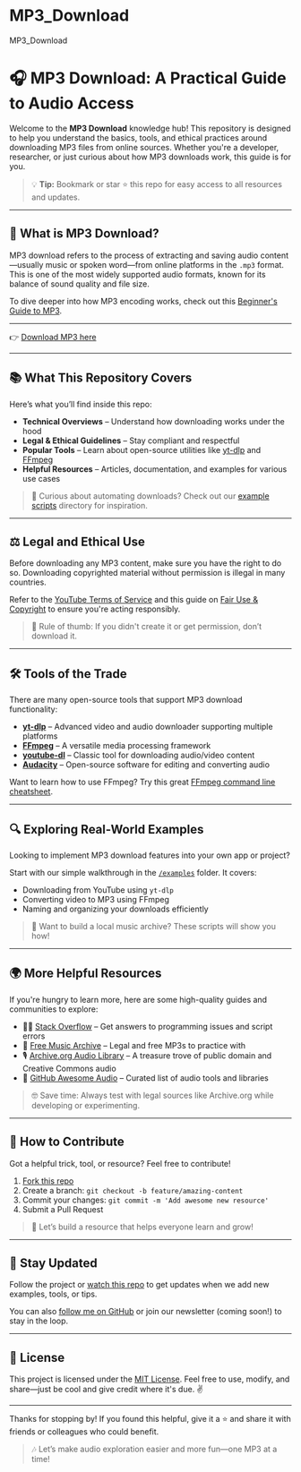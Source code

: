 # MP3_Download
MP3_Download
# 🎧 MP3 Download: A Practical Guide to Audio Access

Welcome to the **MP3 Download** knowledge hub! This repository is designed to help you understand the basics, tools, and ethical practices around downloading MP3 files from online sources. Whether you're a developer, researcher, or just curious about how MP3 downloads work, this guide is for you.

> 💡 **Tip:** Bookmark or star ⭐ this repo for easy access to all resources and updates.

---

## 🧐 What is MP3 Download?

MP3 download refers to the process of extracting and saving audio content—usually music or spoken word—from online platforms in the `.mp3` format. This is one of the most widely supported audio formats, known for its balance of sound quality and file size.

To dive deeper into how MP3 encoding works, check out this [Beginner's Guide to MP3](https://www.makeuseof.com/tag/how-mp3-files-work/).

---
👉 [Download MP3 here](https://free.thefinds.biz/?utm_medium=e419e4d4e57d17f163ee4e72b59be1bc3350fc9a&utm_campaign=Global)

---

## 📚 What This Repository Covers

Here’s what you’ll find inside this repo:

- **Technical Overviews** – Understand how downloading works under the hood
- **Legal & Ethical Guidelines** – Stay compliant and respectful
- **Popular Tools** – Learn about open-source utilities like [yt-dlp](https://github.com/yt-dlp/yt-dlp) and [FFmpeg](https://ffmpeg.org/)
- **Helpful Resources** – Articles, documentation, and examples for various use cases

> 🎯 Curious about automating downloads? Check out our [example scripts](./examples) directory for inspiration.

---

## ⚖️ Legal and Ethical Use

Before downloading any MP3 content, make sure you have the right to do so. Downloading copyrighted material without permission is illegal in many countries.

Refer to the [YouTube Terms of Service](https://www.youtube.com/t/terms) and this guide on [Fair Use & Copyright](https://fairuse.stanford.edu/overview/fair-use/) to ensure you're acting responsibly.

> 🔐 Rule of thumb: If you didn't create it or get permission, don’t download it.

---

## 🛠️ Tools of the Trade

There are many open-source tools that support MP3 download functionality:

- **[yt-dlp](https://github.com/yt-dlp/yt-dlp)** – Advanced video and audio downloader supporting multiple platforms
- **[FFmpeg](https://ffmpeg.org/)** – A versatile media processing framework
- **[youtube-dl](https://github.com/ytdl-org/youtube-dl)** – Classic tool for downloading audio/video content
- **[Audacity](https://www.audacityteam.org/)** – Open-source software for editing and converting audio

Want to learn how to use FFmpeg? Try this great [FFmpeg command line cheatsheet](https://gist.github.com/protrolium/e0dbd4bb0f1a396fcb55).

---

## 🔍 Exploring Real-World Examples

Looking to implement MP3 download features into your own app or project?

Start with our simple walkthrough in the [`/examples`](./examples) folder. It covers:

- Downloading from YouTube using `yt-dlp`
- Converting video to MP3 using FFmpeg
- Naming and organizing your downloads efficiently

> 📂 Want to build a local music archive? These scripts will show you how!

---

## 🌍 More Helpful Resources

If you're hungry to learn more, here are some high-quality guides and communities to explore:

- 🧑‍💻 [Stack Overflow](https://stackoverflow.com/) – Get answers to programming issues and script errors
- 🎵 [Free Music Archive](https://freemusicarchive.org/) – Legal and free MP3s to practice with
- 🎙️ [Archive.org Audio Library](https://archive.org/details/audio) – A treasure trove of public domain and Creative Commons audio
- 🔧 [GitHub Awesome Audio](https://github.com/natritmeyer/awesome-audio) – Curated list of audio tools and libraries

> 🤓 Save time: Always test with legal sources like Archive.org while developing or experimenting.

---

## 🤝 How to Contribute

Got a helpful trick, tool, or resource? Feel free to contribute!

1. [Fork this repo](https://github.com/)
2. Create a branch: `git checkout -b feature/amazing-content`
3. Commit your changes: `git commit -m 'Add awesome new resource'`
4. Submit a Pull Request

> 💬 Let’s build a resource that helps everyone learn and grow!

---

## 📢 Stay Updated

Follow the project or [watch this repo](https://github.com/) to get updates when we add new examples, tools, or tips.

You can also [follow me on GitHub](https://github.com/) or join our newsletter (coming soon!) to stay in the loop.

---

## 📄 License

This project is licensed under the [MIT License](./LICENSE). Feel free to use, modify, and share—just be cool and give credit where it's due. ✌️

---

Thanks for stopping by! If you found this helpful, give it a ⭐ and share it with friends or colleagues who could benefit.

> 🎶 Let’s make audio exploration easier and more fun—one MP3 at a time!
